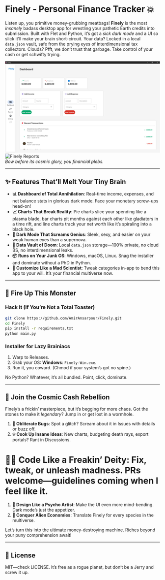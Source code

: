 # Finely - Personal Finance Tracker 💥

Listen up, you primitive money-grubbing meatbags! **Finely** is the most *insanely* badass desktop app for wrestling your pathetic Earth credits into submission. Built with Flet and Python, it’s got a *sick dark mode* and a UI so slick it’ll make your brain short-circuit. Your data? Locked in a local `data.json` vault, safe from the prying eyes of interdimensional tax collectors. Clouds? Pfft, we don’t trust that garbage. Take control of your cash or get schwifty trying.

![Finely Dashboard](screenshots/dashboard.jpg)![Finely Reports](screenshots/reports.jpg)\
*Bow before its cosmic glory, you financial plebs.*

---

## ✨ Features That’ll Melt Your Tiny Brain

- **📊 Dashboard of Total Annihilation**: Real-time income, expenses, and net balance stats in glorious dark mode. Face your monetary screw-ups head-on!
- **📈 Charts That Break Reality**: Pie charts slice your spending like a plasma blade, bar charts pit months against each other like gladiators in a time rift, and line charts track your net worth like it’s spiraling into a black hole.
- **🖤 Dark Mode That Screams Genius**: Sleek, sexy, and easier on your weak human eyes than a supernova.
- **💾 Data Vault of Doom**: Local `data.json` storage—100% private, no cloud BS, no interdimensional leaks.
- **📦 Runs on Your Junk OS**: Windows, macOS, Linux. Snag the installer and dominate without a PhD in Python.
- **🔧 Customize Like a Mad Scientist**: Tweak categories in-app to bend this app to your will. It’s your financial multiverse now.

---

## 🚀 Fire Up This Monster

### Hack It (If You’re Not a Total Toaster)

```bash
git clone https://github.com/AmirAnsarpour/Finely.git
cd Finely
pip install -r requirements.txt
python main.py
```

### Installer for Lazy Brainiacs

1. Warp to Releases.
2. Grab your OS: **Windows**: `Finely-Win.exe`.
3. Run it, you coward. (Chmod if your system’s got no spine.)

No Python? Whatever, it’s all bundled. Point, click, dominate.

---

## 🤝 Join the Cosmic Cash Rebellion

Finely’s a frickin’ masterpiece, but it’s begging for more chaos. Got the stones to make it *legendary*? Jump in or get lost in a wormhole.

1. **🐛 Obliterate Bugs**: Spot a glitch? Scream about it in Issues with details or buzz off.
2. **💡 Cook Up Insane Ideas**: New charts, budgeting death rays, export portals? Rant in Discussions.

# **👨‍💻 Code Like a Freakin’ Deity**: Fix, tweak, or unleash madness. PRs welcome—guidelines coming when I feel like it.

1. **🎨 Design Like a Psycho Artist**: Make the UI even more mind-bending. Dark mode’s just the appetizer.
2. **🌌 Conquer Alien Economies**: Translate Finely for every species in the multiverse.

Let’s turn this into the ultimate money-destroying machine. Riches beyond your puny comprehension await!

---

## 📜 License

MIT—check LICENSE. It’s free as a rogue planet, but don’t be a Jerry and screw it up.